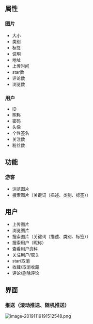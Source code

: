 ## 属性

### 图片

- 大小
- 类别
- 标签
- 说明
- 地址
- 上传时间
- star数
- 评论数
- 浏览数

### 用户

- ID
- 昵称
- 密码
- 头像
- 个性签名
- 关注数
- 粉丝数

## 功能

### 游客

- 浏览图片
- 搜索图片（关键词（描述、类别、标签））

## 用户

- 上传图片
- 浏览图片
- 搜索图片（关键词（描述、类别、标签））
- 搜索用户（昵称）
- 查看用户资料
- 关注用户/取关
- star/取消
- 收藏/取消收藏
- 评论/删除评论

## 界面

### 推送（滚动推送、随机推送）

![image-20191119191512548.png](http://ww1.sinaimg.cn/large/007oltUXly1g93ldmw0rzj309409pgnb.jpg)